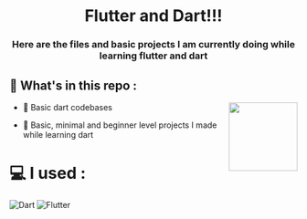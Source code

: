 <h1 align="center">Flutter and Dart!!!</h1>
<h3 align="center">Here are the files and basic projects I am currently doing while learning flutter and dart</h3>

## 🤔 What's in this repo :
<img align="right" height="120" src="https://media1.tenor.com/m/Ug6cbVA1ZsMAAAAd/developer.gif" />

 
- 📌 Basic dart codebases

- 📌 Basic, minimal and beginner level projects I made while learning dart

# 💻 I used :
![Dart](https://img.shields.io/badge/dart-%230175C2.svg?style=for-the-badge&logo=dart&logoColor=white)
![Flutter](https://img.shields.io/badge/Flutter-%2302569B.svg?style=for-the-badge&logo=Flutter&logoColor=white)
